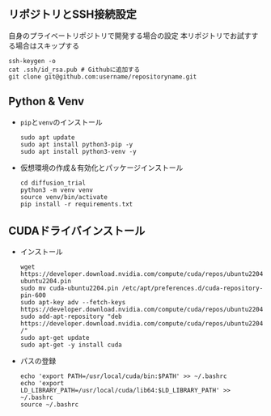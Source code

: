 ## リポジトリとSSH接続設定

自身のプライベートリポジトリで開発する場合の設定
本リポジトリでお試すする場合はスキップする

```
ssh-keygen -o
cat .ssh/id_rsa.pub # Githubに追加する
git clone git@github.com:username/repositoryname.git
```

## Python & Venv

- `pip`と`venv`のインストール
    ```
    sudo apt update
    sudo apt install python3-pip -y
    sudo apt install python3-venv -y
    ```

- 仮想環境の作成＆有効化とパッケージインストール
    ```
    cd diffusion_trial
    python3 -m venv venv
    source venv/bin/activate
    pip install -r requirements.txt
    ```

## CUDAドライバインストール

- インストール
    ```
    wget https://developer.download.nvidia.com/compute/cuda/repos/ubuntu2204/x86_64/cuda-ubuntu2204.pin
    sudo mv cuda-ubuntu2204.pin /etc/apt/preferences.d/cuda-repository-pin-600
    sudo apt-key adv --fetch-keys https://developer.download.nvidia.com/compute/cuda/repos/ubuntu2204/x86_64/3bf863cc.pub
    sudo add-apt-repository "deb https://developer.download.nvidia.com/compute/cuda/repos/ubuntu2204/x86_64/ /"
    sudo apt-get update
    sudo apt-get -y install cuda
    ```
- パスの登録
    ```
    echo 'export PATH=/usr/local/cuda/bin:$PATH' >> ~/.bashrc
    echo 'export LD_LIBRARY_PATH=/usr/local/cuda/lib64:$LD_LIBRARY_PATH' >> ~/.bashrc
    source ~/.bashrc
    ```